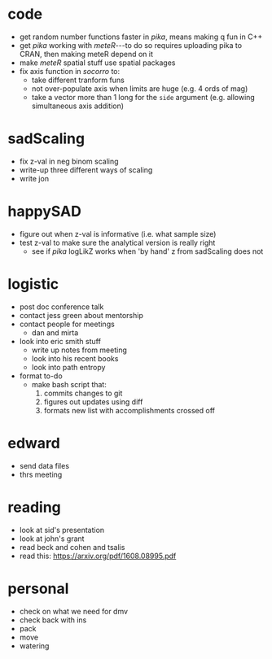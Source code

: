 # code

- get random number functions faster in *pika*, means making q fun in C++
- get *pika* working with *meteR*---to do so requires uploading pika to CRAN, then making meteR depend on it
- make *meteR* spatial stuff use spatial packages
- fix axis function in *socorro* to:
    - take different tranform funs
    - not over-populate axis when limits are huge (e.g. 4 ords of mag)
    - take a vector more than 1 long for the `side` argument (e.g. allowing simultaneous axis addition)


# sadScaling

- fix z-val in neg binom scaling
- write-up three different ways of scaling
- write jon


# happySAD

- figure out when z-val is informative (i.e. what sample size)
- test z-val to make sure the analytical version is really right 
    - see if *pika* logLikZ works when 'by hand' z from sadScaling does not


# logistic

- post doc conference talk
- contact jess green about mentorship
- contact people for meetings
    - dan and mirta
- look into eric smith stuff
    - write up notes from meeting
    - look into his recent books
    - look into path entropy
- format to-do
    - make bash script that:
        1. commits changes to git
        2. figures out updates using diff
        3. formats new list with accomplishments crossed off

# edward
- send data files
- thrs meeting

# reading
- look at sid's presentation
- look at john's grant
- read beck and cohen and tsalis
- read this: https://arxiv.org/pdf/1608.08995.pdf

# personal
- check on what we need for dmv
- check back with ins
- pack
- move
- watering